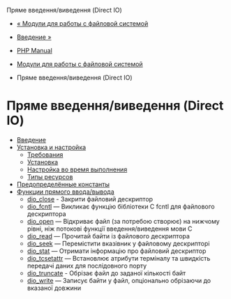 Пряме введення/виведення (Direct IO)

-   [« Модули для работы с файловой системой](refs.fileprocess.file.html)
    
-   [Введение »](intro.dio.html)
    
-   [PHP Manual](index.html)
    
-   [Модули для работы с файловой системой](refs.fileprocess.file.html)
    
-   Пряме введення/виведення (Direct IO)
    

# Пряме введення/виведення (Direct IO)

-   [Введение](intro.dio.html)
-   [Установка и настройка](dio.setup.html)
    -   [Требования](dio.requirements.html)
    -   [Установка](dio.installation.html)
    -   [Настройка во время выполнения](dio.configuration.html)
    -   [Типы ресурсов](dio.resources.html)
-   [Предопределённые константы](dio.constants.html)
-   [Функции прямого ввода/вывода](ref.dio.html)
    -   [dio\_close](function.dio-close.html) - Закрити файловий дескриптор
    -   [dio\_fcntl](function.dio-fcntl.html) — Викликає функцію бібліотеки C fcntl для файлового дескриптора
    -   [dio\_open](function.dio-open.html) — Відкриває файл (за потребою створює) на нижчому рівні, ніж потокові функції введення/виведення мови C
    -   [dio\_read](function.dio-read.html) — Прочитай байти із файлового дескриптора
    -   [dio\_seek](function.dio-seek.html) — Перемістити вказівник у файловому дескрипторі
    -   [dio\_stat](function.dio-stat.html) — Отримати інформацію про файловий дескриптор
    -   [dio\_tcsetattr](function.dio-tcsetattr.html) — Встановлює атрибути терміналу та швидкість передачі даних для послідовного порту
    -   [dio\_truncate](function.dio-truncate.html) - Обрізає файл до заданої кількості байт
    -   [dio\_write](function.dio-write.html) — Записує байти у файл, опціонально обрізаючи до вказаної довжини